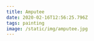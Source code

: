 ```yaml
---
title: Amputee
date: 2020-02-16T12:56:25.796Z
tags: painting
image: /static/img/amputee.jpg
---
```


